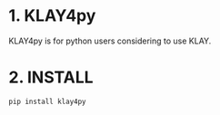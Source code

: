 # 1. KLAY4py
KLAY4py is for python users considering to use KLAY.

# 2. INSTALL
```
pip install klay4py
```

